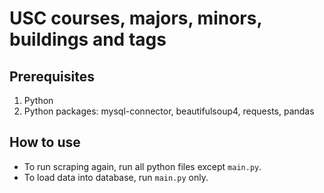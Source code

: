 # USC courses, majors, minors, buildings and tags

## Prerequisites
1. Python
2. Python packages: mysql-connector, beautifulsoup4, requests, pandas

## How to use
- To run scraping again, run all python files except `main.py`.
- To load data into database, run `main.py` only.